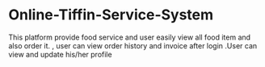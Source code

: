 # Online-Tiffin-Service-System
This platform provide food service  and user easily  view all food item and also order it. , user can view order history and invoice after login .User can view and update his/her profile
